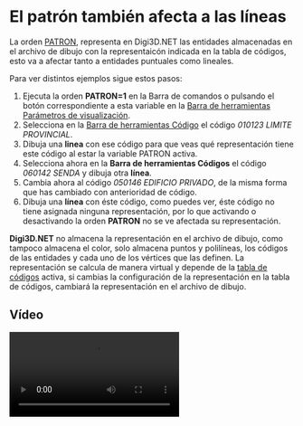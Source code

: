 # El patrón también afecta a las líneas

La orden [PATRON](/digi3d-net/primeros-pasos/comenzando-a-utilizar-digi3d.net/comenzando-con-la-ventana-de-dibujo/PATRON.html), representa en Digi3D.NET las entidades almacenadas en el archivo de dibujo con la representaicón indicada en la tabla de códigos, esto va a afectar tanto a entidades puntuales como lineales.

Para ver distintos ejemplos sigue estos pasos:

1. Ejecuta la orden **PATRON=1** en la Barra de comandos o pulsando el botón correspondiente a esta variable en la [Barra de herramientas Parámetros de visualización](/digi3d-net/primeros-pasos/comenzando-a-utilizar-digi3d.net/comenzando-con-la-ventana-de-dibujo/BarraDeHerramientasParametrosDeVisualizacion.html).
2. Selecciona en la [Barra de herramientas Código](/digi3d-net/primeros-pasos/comenzando-a-utilizar-digi3d.net/comenzando-con-la-ventana-de-dibujo/BarraDeHerramientasCodigo.html) el código _010123 LIMITE PROVINCIAL_.
3. Dibuja una **linea** con ese código para que veas qué representación tiene este código al estar la variable PATRON activa.
4. Selecciona ahora en la **Barra de herramientas Códigos** el código _060142 SENDA_ y dibuja otra **línea**.
5. Cambia ahora al código _050146 EDIFICIO PRIVADO_, de la misma forma que has cambiado con anterioridad de código.
6. Dibuja una **línea** con éste código, como puedes ver, éste código no tiene asignada ninguna representación, por lo que activando o desactivando la orden **PATRON** no se ve afectada su representación.

**Digi3D.NET** no almacena la representación en el archivo de dibujo, como tampoco almacena el color, solo almacena puntos y polilíneas, los códigos de las entidades y cada uno de los vértices que las definen. La representación se calcula de manera virtual y depende de la [tabla de códigos](/digi3d-net/primeros-pasos/comenzando-a-utilizar-digi3d.net/comenzando-con-la-ventana-de-dibujo/TablaDeCodigo.html) activa, si cambias la configuración de la representación en la tabla de códigos, cambiará la representación en el archivo de dibujo.

## Vídeo

<video controls>
    <source src="https://digi21.blob.core.windows.net/videos-ayuda/El%20patron%20tambien%20afecta%20a%20las%20lineas.mp4" type="video/mp4">
</video>

